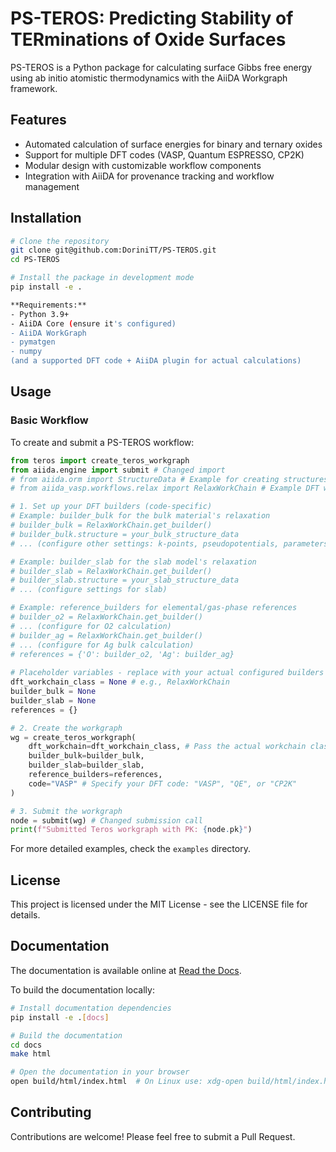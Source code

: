 # PS-TEROS: Predicting Stability of TERminations of Oxide Surfaces

PS-TEROS is a Python package for calculating surface Gibbs free energy using ab initio atomistic thermodynamics with the AiiDA Workgraph framework.

## Features

- Automated calculation of surface energies for binary and ternary oxides
- Support for multiple DFT codes (VASP, Quantum ESPRESSO, CP2K)
- Modular design with customizable workflow components
- Integration with AiiDA for provenance tracking and workflow management

## Installation

```bash
# Clone the repository
git clone git@github.com:DoriniTT/PS-TEROS.git
cd PS-TEROS

# Install the package in development mode
pip install -e .

**Requirements:**
- Python 3.9+
- AiiDA Core (ensure it's configured)
- AiiDA WorkGraph
- pymatgen
- numpy
(and a supported DFT code + AiiDA plugin for actual calculations)
```

## Usage

### Basic Workflow

To create and submit a PS-TEROS workflow:

```python
from teros import create_teros_workgraph
from aiida.engine import submit # Changed import
# from aiida.orm import StructureData # Example for creating structures
# from aiida_vasp.workflows.relax import RelaxWorkChain # Example DFT workchain

# 1. Set up your DFT builders (code-specific)
# Example: builder_bulk for the bulk material's relaxation
# builder_bulk = RelaxWorkChain.get_builder()
# builder_bulk.structure = your_bulk_structure_data
# ... (configure other settings: k-points, pseudopotentials, parameters, etc.)

# Example: builder_slab for the slab model's relaxation
# builder_slab = RelaxWorkChain.get_builder()
# builder_slab.structure = your_slab_structure_data
# ... (configure settings for slab)

# Example: reference_builders for elemental/gas-phase references
# builder_o2 = RelaxWorkChain.get_builder() 
# ... (configure for O2 calculation)
# builder_ag = RelaxWorkChain.get_builder()
# ... (configure for Ag bulk calculation)
# references = {'O': builder_o2, 'Ag': builder_ag} 
    
# Placeholder variables - replace with your actual configured builders
dft_workchain_class = None # e.g., RelaxWorkChain
builder_bulk = None
builder_slab = None
references = {}

# 2. Create the workgraph
wg = create_teros_workgraph(
    dft_workchain=dft_workchain_class, # Pass the actual workchain class
    builder_bulk=builder_bulk,
    builder_slab=builder_slab,
    reference_builders=references,
    code="VASP" # Specify your DFT code: "VASP", "QE", or "CP2K"
)

# 3. Submit the workgraph
node = submit(wg) # Changed submission call
print(f"Submitted Teros workgraph with PK: {node.pk}")
```

For more detailed examples, check the `examples` directory.

## License

This project is licensed under the MIT License - see the LICENSE file for details.

## Documentation

The documentation is available online at [Read the Docs](https://aiida-teros.readthedocs.io/).

To build the documentation locally:

```bash
# Install documentation dependencies
pip install -e .[docs]

# Build the documentation
cd docs
make html

# Open the documentation in your browser
open build/html/index.html  # On Linux use: xdg-open build/html/index.html
```

## Contributing

Contributions are welcome! Please feel free to submit a Pull Request.
